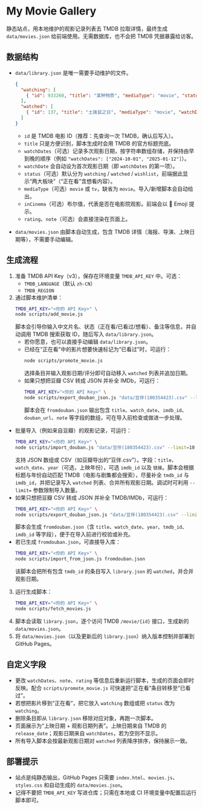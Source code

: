# My Movie Gallery

静态站点，用本地维护的观影记录列表去 TMDB 拉取详情，最终生成 `data/movies.json` 给前端使用。无需数据库，也不会把 TMDB 凭据暴露给访客。

## 数据结构

- `data/library.json` 是唯一需要手动维护的文件。
  ```json
  {
    "watching": [
      { "id": 933260, "title": "某种物质", "mediaType": "movie", "status": "watching", "note": "…" }
    ],
    "watched": [
      { "id": 137, "title": "土拨鼠之日", "mediaType": "movie", "watchDates": ["2025-09-30"], "rating": 8 }
    ]
  }
  ```
  - `id` 是 TMDB 电影 ID（推荐：先查询一次 TMDB，确认后写入）。
  - `title` 只是方便识别，脚本生成时会用 TMDB 的官方标题兜底。
  - `watchDates`（可选）记录多次观影日期，按字符串数组存储，并保持由早到晚的顺序（例如 `"watchDates": ["2024-10-01", "2025-01-12"]`）。
  - `watchDate` 会自动设为首次观影日期（即 `watchDates` 的第一项）。
  - `status`（可选）默认分为 `watching` / `watched` / `wishlist`，前端据此显示“两大板块”（“正在看”含想看内容）。
  - `mediaType`（可选）`movie` 或 `tv`，缺省为 `movie`。导入/新增脚本会自动给出。
  - `inCinema`（可选）布尔值，代表是否在电影院观影。前端会以 🎦 Emoji 提示。
  - `rating`、`note`（可选）会直接渲染在页面上。

- `data/movies.json` 由脚本自动生成，包含 TMDB 详情（海报、导演、上映日期等），不需要手动编辑。

## 生成流程

1. 准备 TMDB API Key（v3），保存在环境变量 `TMDB_API_KEY` 中。可选：
   - `TMDB_LANGUAGE`（默认 `zh-CN`）
   - `TMDB_REGION`
2. 通过脚本维护清单：
   ```bash
   TMDB_API_KEY="<你的 API Key>" \
   node scripts/add_movie.js
   ```
   脚本会引导你输入中文片名、状态（正在看/已看过/想看）、备注等信息，并自动调用 TMDB 搜索获取 ID，随后写入 `data/library.json`。
   - 若你愿意，也可以直接手动编辑 `data/library.json`。
   - 已经在“正在看”中的影片想要快速标记为“已看过”时，可运行：
     ```bash
     node scripts/promote_movie.js
     ```
     选择条目并输入观影日期/评分即可自动移入 `watched` 列表并追加日期。
   - 如果只想把豆瓣 CSV 转成 JSON 并补全 IMDb，可运行：
     ```bash
     TMDB_API_KEY="<你的 API Key>" \
     node scripts/export_douban_json.js "data/豆伴(180354423).csv" --limit=10
     ```
     脚本会在 `fromdouban.json` 输出包含 `title`、`watch_date`、`imdb_id`、`douban_url`、`note` 等字段的数组，可在导入前检查或做进一步处理。
  - 批量导入（例如来自豆瓣）的观影记录，可运行：
    ```bash
    TMDB_API_KEY="<你的 API Key>" \
    node scripts/import_douban.js "data/豆伴(180354423).csv" --limit=10
    ```
    支持 JSON 数组或 CSV（如豆瓣导出的“豆伴.csv”）。字段：`title`、`watch_date`、`year`（可选，上映年份），可选 `imdb_id` 以及 `链接`。脚本会根据标题与年份自动匹配 TMDB（电影与剧集都会搜索），尽量补全 `tmdb_id` 与 `imdb_id`，并把记录写入 `watched` 列表、合并所有观影日期。调试时可利用 `--limit=` 参数限制导入数量。
  - 如果只想把豆瓣 CSV 转成 JSON 并补全 TMDB/IMDb，可运行：
    ```bash
    TMDB_API_KEY="<你的 API Key>" \
    node scripts/export_douban_json.js "data/豆伴(180354423).csv" --limit=10
    ```
    脚本会生成 `fromdouban.json`（含 `title`、`watch_date`、`year`、`tmdb_id`、`imdb_id` 等字段），便于在导入前进行校验或补充。
  - 若已生成 `fromdouban.json`，可直接导入库：
    ```bash
    TMDB_API_KEY="<你的 API Key>" \
    node scripts/import_from_json.js fromdouban.json
    ```
    该脚本会把所有包含 `tmdb_id` 的条目写入 `library.json` 的 `watched`，并合并观影日期。
3. 运行生成脚本：
   ```bash
   TMDB_API_KEY="<你的 API Key>" \
   node scripts/fetch_movies.js
   ```
4. 脚本会读取 `library.json`，逐个访问 TMDB `/movie/{id}` 接口，生成新的 `data/movies.json`。
5. 将 `data/movies.json`（以及更新后的 `library.json`）纳入版本控制并部署到 GitHub Pages。

## 自定义字段

- 更改 `watchDates`、`note`、`rating` 等信息后重新运行脚本，生成的页面会即时反映。配合 `scripts/promote_movie.js` 可快速把“正在看”条目转移至“已看过”。
- 若想把影片移到“正在看”，把它放入 `watching` 数组或把 `status` 改为 `watching`。
- 删除条目即从 `library.json` 移除对应对象，再跑一次脚本。
- 页面展示为“上映日期 + 观影日期列表”。上映日期来自 TMDB 的 `release_date`；观影日期来自 `watchDates`，若为空则不显示。
- 所有导入脚本会按最新观影日期对 `watched` 列表降序排序，保持展示一致。

## 部署提示

- 站点是纯静态输出，GitHub Pages 只需要 `index.html`、`movies.js`、`styles.css` 和自动生成的 `data/movies.json`。
- 记得不要把 `TMDB_API_KEY` 写进仓库；只需在本地或 CI 环境变量中配置后运行脚本即可。
